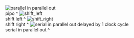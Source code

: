 ![parallel in parallel out](https://github.com/ARX-0/Digital-System-Prototyping-using-FPGAs-Intern/assets/143102635/0e464398-a782-42df-8de3-d66b0c9c9c45)
<br>
pipo ^
![shift_left](https://github.com/ARX-0/Digital-System-Prototyping-using-FPGAs-Intern/assets/143102635/1919776c-2286-4648-a76a-5ec5778f3ee4)
<br>
shift left ^
![shift_right](https://github.com/ARX-0/Digital-System-Prototyping-using-FPGAs-Intern/assets/143102635/bec506d8-88c2-43ea-a665-e62ca6c1f477)
<br>
shift right ^
![serial in parallel out delayed by 1 clock cycle ](https://github.com/ARX-0/Digital-System-Prototyping-using-FPGAs-Intern/assets/143102635/c515bb35-55ec-405c-aabe-609915925e05)
<br>
serial in parallel out ^

